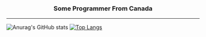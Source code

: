 <h3 align="center">Some Programmer From Canada</h3>
<hr>

![Anurag's GitHub stats](https://github-readme-stats.vercel.app/api?username=accurateisaiah&count_private=true)
[![Top Langs](https://github-readme-stats.vercel.app/api/top-langs/?username=accurateisaiah&langs_count=10&layout=compact)](https://github.com/anuraghazra/github-readme-stats)




